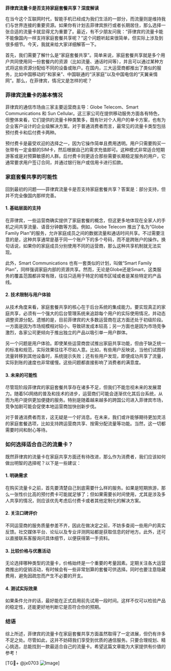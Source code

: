 **菲律宾流量卡是否支持家庭套餐共享？深度解读**

在当今这个互联网时代，智能手机已经成为我们生活的一部分，而流量则是维持我们与世界连接的重要资源。如果你有计划去菲律宾旅行或者长期居住，那么选择一张合适的流量卡就显得尤为重要了。最近，有不少朋友问我：“菲律宾的流量卡能不能像国内一样支持家庭套餐共享呢？”这个问题听起来很简单，但实际上涉及到很多细节。今天，我就来给大家详细解答一下。

首先，我们需要了解什么是“家庭套餐共享”。简单来说，家庭套餐共享就是多个用户共同使用同一份套餐内的资源（比如流量、通话时间等），并且可以通过某种方式将这些资源分配给不同的设备或账户。在国内，三大运营商都推出了类似的服务，比如中国移动的“和家亲”、中国联通的“沃家庭”以及中国电信的“天翼亲情网”。那么，在菲律宾，情况又是怎样的呢？

### 菲律宾流量卡的基本情况

菲律宾的通信市场由三家主要运营商主导：Globe Telecom、Smart Communications 和 Sun Cellular。这三家公司在提供移动服务方面各有特色，但整体来看，它们提供的流量卡种类繁多，既有针对个人用户的单卡方案，也有为企业客户设计的企业级解决方案。对于普通消费者而言，最常见的流量卡类型包括预付费卡和后付费卡两种。

预付费卡是最受欢迎的选择之一，因为它操作简单且费用透明。用户只需要购买一张带有一定金额的SIM卡，然后根据自己的需求充值即可。这种模式非常适合短期游客或是对预算敏感的人群。后付费卡则更适合那些需要长期稳定服务的用户，它通常要求用户签订合同，并通过银行账户或信用卡进行扣款。

### 家庭套餐共享的可能性

回到最初的问题——菲律宾流量卡是否支持家庭套餐共享？答案是：部分支持，但并不完全像国内那样完善。

#### 1. **基础层面的支持**
   在菲律宾，一些运营商确实提供了家庭套餐的概念，但这更多地体现在全家人的手机之间共享流量、语音分钟数等方面。例如，Globe Telecom 推出了名为“Globe Family Plan”的服务，允许家庭成员之间的数据流量和通话时间共享。不过需要注意的是，这种共享通常是基于同一个账户下的多个号码，而不是跨账户的操作。换句话说，如果你的家庭成员分别使用不同的运营商，那么这种共享机制就无法实现。

   此外，Smart Communications 也有一套类似的计划，叫做“Smart Family Plan”，同样强调家庭内部的资源共享。然而，无论是Globe还是Smart，这类服务的覆盖范围都非常有限，往往只适用于特定的城市区域或者是某些特定的产品线。

#### 2. **技术限制与用户体验**
   从技术角度来看，家庭套餐共享的核心在于后台系统的集成能力。要实现真正的家庭共享，必须有一个强大的后台管理系统来追踪每个用户的实际使用情况，并动态调整资源分配。遗憾的是，目前菲律宾的大多数运营商在这方面还处于初级阶段。一方面是因为市场规模相对较小，导致研发成本较高；另一方面也是因为市场竞争激烈，各家公司更倾向于推出独立的产品以吸引单一用户群体。

   另一个问题是用户体验。即使某些运营商尝试推出家庭共享功能，但由于缺乏统一的标准和规范，实际效果往往不尽如人意。比如，有些用户反映说，当他们试图将流量转移到其他设备时，系统提示失败；还有些用户发现，即便成功共享了流量，实际到账的速度也非常缓慢。这些问题都直接影响了消费者的满意度。

#### 3. **未来的可能性**
   尽管现阶段菲律宾的家庭套餐共享存在诸多不足，但我们不能忽视未来的发展潜力。随着5G网络的普及和技术的进步，运营商们可能会逐渐优化其后台系统，从而为用户提供更加便捷的服务。特别是随着越来越多的跨国公司进入菲律宾市场，竞争加剧可能会促使本地运营商加快创新步伐。

   对于普通消费者而言，这无疑是一个好消息。在未来，我们或许能够期待更加灵活的家庭套餐选项，比如支持跨运营商共享、按需分配流量等功能。当然，这一切都需要时间和耐心等待。

### 如何选择适合自己的流量卡？

既然菲律宾的流量卡在家庭共享方面还有待改进，那么作为消费者，我们应该如何做出明智的选择呢？以下是一些建议：

#### 1. 明确需求
   在购买流量卡之前，首先要清楚自己到底需要什么样的服务。如果是短期旅游，那么一张性价比高的预付费卡可能就足够了；但如果需要长时间使用，尤其是涉及多人共享的情况，则应该优先考虑后付费卡或者其他定制化的解决方案。

#### 2. 关注口碑评价
   不同运营商的服务质量参差不齐，因此在做决定之前，不妨多查阅一些用户的真实反馈。社交媒体平台、论坛以及专业评测网站都是获取信息的好地方。此外，还可以直接联系客服询问具体细节，以便获得第一手资料。

#### 3. 比较价格与优惠活动
   无论选择哪种类型的流量卡，价格始终是一个重要的考量因素。定期关注各大运营商推出的促销活动，有时候会有一些非常划算的套餐可供选择。同时也要注意隐藏费用，避免因疏忽而产生不必要的开支。

#### 4. 测试实际效果
   如果条件允许的话，最好能在正式启用前先试用一段时间。这样不仅可以检验产品的稳定性，还能更好地判断它是否符合你的预期。

### 结语

综上所述，菲律宾的流量卡在家庭套餐共享方面虽然取得了一定进展，但仍有许多不足之处。尽管如此，这并不妨碍我们享受到优质的通信服务。只要合理规划、精心挑选，总能找到一款最适合自己的流量卡。希望这篇文章能为大家提供有价值的参考！

[TG💪+ @jx0703 ![Image](https://github.com/user-attachments/assets/dbca1d08-cadb-493c-b0ec-ad6f7a83f270)]